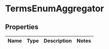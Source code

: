 
# TermsEnumAggregator

## Properties
Name | Type | Description | Notes
------------ | ------------- | ------------- | -------------



